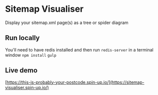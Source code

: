 # Sitemap Visualiser
Display your sitemap.xml page(s) as a tree or spider diagram

## Run locally
You'll need to have redis installed and then run `redis-server` in a terminal window
`npm install`
`gulp`

## Live demo
[https://this-is-probably-your-postcode.spin-up.io/](https://sitemap-visualiser.spin-up.io/)
